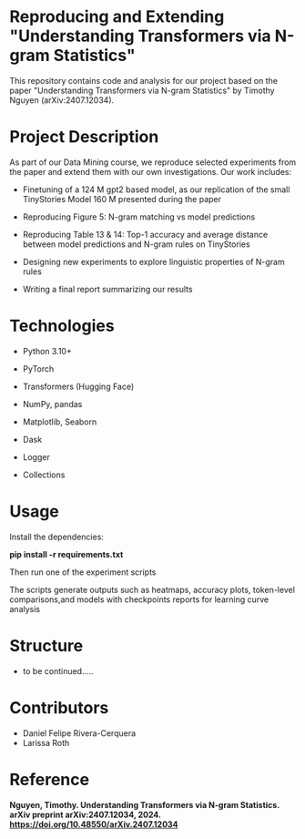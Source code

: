 # Reproducing and Extending "Understanding Transformers via N-gram Statistics"
This repository contains code and analysis for our project based on the paper
"Understanding Transformers via N-gram Statistics" by Timothy Nguyen
(arXiv:2407.12034).

# Project Description
As part of our Data Mining course, we reproduce selected experiments from the paper and extend them with our own investigations. Our work includes:

- Finetuning of a 124 M gpt2 based model, as our replication of the small TinyStories Model 160 M presented during the paper

- Reproducing Figure 5: N-gram matching vs model predictions

- Reproducing Table 13 & 14: Top-1 accuracy and average distance between model predictions and N-gram rules on TinyStories
  
- Designing new experiments to explore linguistic properties of N-gram rules

- Writing a final report summarizing our results



# Technologies
* Python 3.10+

* PyTorch

* Transformers (Hugging Face)

* NumPy, pandas

* Matplotlib, Seaborn

* Dask 

* Logger

* Collections

# Usage
Install the dependencies:

**pip install -r requirements.txt**

Then run one of the experiment scripts

The scripts generate outputs such as heatmaps, accuracy plots, token-level comparisons,and models with checkpoints reports for learning curve analysis

# Structure
- to be continued.....

# Contributors
* Daniel Felipe Rivera-Cerquera
* Larissa Roth

# Reference
**Nguyen, Timothy. Understanding Transformers via N-gram Statistics. arXiv preprint arXiv:2407.12034, 2024.
https://doi.org/10.48550/arXiv.2407.12034**
